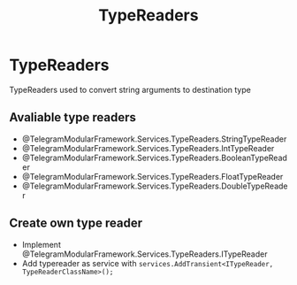 ﻿---
title: TypeReaders
uid: Guides.TypeReaders
---

# TypeReaders

TypeReaders used to convert string arguments to destination type 

## Avaliable type readers
- @TelegramModularFramework.Services.TypeReaders.StringTypeReader
- @TelegramModularFramework.Services.TypeReaders.IntTypeReader
- @TelegramModularFramework.Services.TypeReaders.BooleanTypeReader
- @TelegramModularFramework.Services.TypeReaders.FloatTypeReader
- @TelegramModularFramework.Services.TypeReaders.DoubleTypeReader

## Create own type reader
- Implement @TelegramModularFramework.Services.TypeReaders.ITypeReader
- Add typereader as service with `services.AddTransient<ITypeReader, TypeReaderClassName>();`